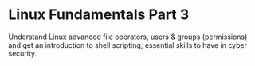 # Linux Fundamentals Part 3

Understand Linux advanced file operators, users & groups (permissions) and get an introduction to shell scripting; essential skills to have in cyber security.
